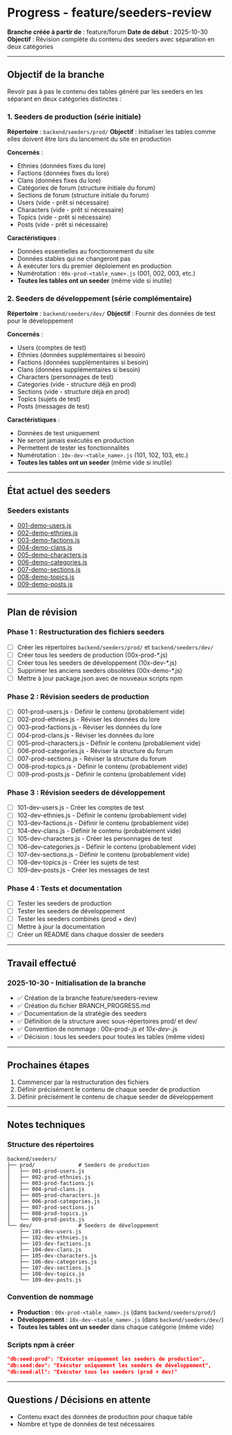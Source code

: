 # Progress - feature/seeders-review

**Branche créée à partir de** : feature/forum
**Date de début** : 2025-10-30
**Objectif** : Révision complète du contenu des seeders avec séparation en deux catégories

---

## Objectif de la branche

Revoir pas à pas le contenu des tables généré par les seeders en les séparant en deux catégories distinctes :

### 1. Seeders de production (série initiale)
**Répertoire** : `backend/seeders/prod/`
**Objectif** : Initialiser les tables comme elles doivent être lors du lancement du site en production

**Concernés** :
- Ethnies (données fixes du lore)
- Factions (données fixes du lore)
- Clans (données fixes du lore)
- Catégories de forum (structure initiale du forum)
- Sections de forum (structure initiale du forum)
- Users (vide - prêt si nécessaire)
- Characters (vide - prêt si nécessaire)
- Topics (vide - prêt si nécessaire)
- Posts (vide - prêt si nécessaire)

**Caractéristiques** :
- Données essentielles au fonctionnement du site
- Données stables qui ne changeront pas
- À exécuter lors du premier déploiement en production
- Numérotation : `00x-prod-<table_name>.js` (001, 002, 003, etc.)
- **Toutes les tables ont un seeder** (même vide si inutile)

### 2. Seeders de développement (série complémentaire)
**Répertoire** : `backend/seeders/dev/`
**Objectif** : Fournir des données de test pour le développement

**Concernés** :
- Users (comptes de test)
- Ethnies (données supplémentaires si besoin)
- Factions (données supplémentaires si besoin)
- Clans (données supplémentaires si besoin)
- Characters (personnages de test)
- Categories (vide - structure déjà en prod)
- Sections (vide - structure déjà en prod)
- Topics (sujets de test)
- Posts (messages de test)

**Caractéristiques** :
- Données de test uniquement
- Ne seront jamais exécutés en production
- Permettent de tester les fonctionnalités
- Numérotation : `10x-dev-<table_name>.js` (101, 102, 103, etc.)
- **Toutes les tables ont un seeder** (même vide si inutile)

---

## État actuel des seeders

### Seeders existants
- [001-demo-users.js](backend/seeders/001-demo-users.js)
- [002-demo-ethnies.js](backend/seeders/002-demo-ethnies.js)
- [003-demo-factions.js](backend/seeders/003-demo-factions.js)
- [004-demo-clans.js](backend/seeders/004-demo-clans.js)
- [005-demo-characters.js](backend/seeders/005-demo-characters.js)
- [006-demo-categories.js](backend/seeders/006-demo-categories.js)
- [007-demo-sections.js](backend/seeders/007-demo-sections.js)
- [008-demo-topics.js](backend/seeders/008-demo-topics.js)
- [009-demo-posts.js](backend/seeders/009-demo-posts.js)

---

## Plan de révision

### Phase 1 : Restructuration des fichiers seeders
- [ ] Créer les répertoires `backend/seeders/prod/` et `backend/seeders/dev/`
- [ ] Créer tous les seeders de production (00x-prod-*.js)
- [ ] Créer tous les seeders de développement (10x-dev-*.js)
- [ ] Supprimer les anciens seeders obsolètes (00x-demo-*.js)
- [ ] Mettre à jour package.json avec de nouveaux scripts npm

### Phase 2 : Révision seeders de production
- [ ] 001-prod-users.js - Définir le contenu (probablement vide)
- [ ] 002-prod-ethnies.js - Réviser les données du lore
- [ ] 003-prod-factions.js - Réviser les données du lore
- [ ] 004-prod-clans.js - Réviser les données du lore
- [ ] 005-prod-characters.js - Définir le contenu (probablement vide)
- [ ] 006-prod-categories.js - Réviser la structure du forum
- [ ] 007-prod-sections.js - Réviser la structure du forum
- [ ] 008-prod-topics.js - Définir le contenu (probablement vide)
- [ ] 009-prod-posts.js - Définir le contenu (probablement vide)

### Phase 3 : Révision seeders de développement
- [ ] 101-dev-users.js - Créer les comptes de test
- [ ] 102-dev-ethnies.js - Définir le contenu (probablement vide)
- [ ] 103-dev-factions.js - Définir le contenu (probablement vide)
- [ ] 104-dev-clans.js - Définir le contenu (probablement vide)
- [ ] 105-dev-characters.js - Créer les personnages de test
- [ ] 106-dev-categories.js - Définir le contenu (probablement vide)
- [ ] 107-dev-sections.js - Définir le contenu (probablement vide)
- [ ] 108-dev-topics.js - Créer les sujets de test
- [ ] 109-dev-posts.js - Créer les messages de test

### Phase 4 : Tests et documentation
- [ ] Tester les seeders de production
- [ ] Tester les seeders de développement
- [ ] Tester les seeders combinés (prod + dev)
- [ ] Mettre à jour la documentation
- [ ] Créer un README dans chaque dossier de seeders

---

## Travail effectué

### 2025-10-30 - Initialisation de la branche
- ✅ Création de la branche feature/seeders-review
- ✅ Création du fichier BRANCH_PROGRESS.md
- ✅ Documentation de la stratégie des seeders
- ✅ Définition de la structure avec sous-répertoires prod/ et dev/
- ✅ Convention de nommage : 00x-prod-*.js et 10x-dev-*.js
- ✅ Décision : tous les seeders pour toutes les tables (même vides)

---

## Prochaines étapes

1. Commencer par la restructuration des fichiers
2. Définir précisément le contenu de chaque seeder de production
3. Définir précisément le contenu de chaque seeder de développement

---

## Notes techniques

### Structure des répertoires
```
backend/seeders/
├── prod/              # Seeders de production
│   ├── 001-prod-users.js
│   ├── 002-prod-ethnies.js
│   ├── 003-prod-factions.js
│   ├── 004-prod-clans.js
│   ├── 005-prod-characters.js
│   ├── 006-prod-categories.js
│   ├── 007-prod-sections.js
│   ├── 008-prod-topics.js
│   └── 009-prod-posts.js
└── dev/               # Seeders de développement
    ├── 101-dev-users.js
    ├── 102-dev-ethnies.js
    ├── 103-dev-factions.js
    ├── 104-dev-clans.js
    ├── 105-dev-characters.js
    ├── 106-dev-categories.js
    ├── 107-dev-sections.js
    ├── 108-dev-topics.js
    └── 109-dev-posts.js
```

### Convention de nommage
- **Production** : `00x-prod-<table_name>.js` (dans `backend/seeders/prod/`)
- **Développement** : `10x-dev-<table_name>.js` (dans `backend/seeders/dev/`)
- **Toutes les tables ont un seeder** dans chaque catégorie (même vide)

### Scripts npm à créer
```json
"db:seed:prod": "Exécuter uniquement les seeders de production",
"db:seed:dev": "Exécuter uniquement les seeders de développement",
"db:seed:all": "Exécuter tous les seeders (prod + dev)"
```

---

## Questions / Décisions en attente

- Contenu exact des données de production pour chaque table
- Nombre et type de données de test nécessaires
